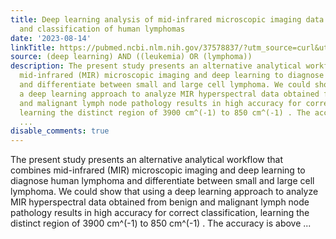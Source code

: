 ```yaml
---
title: Deep learning analysis of mid-infrared microscopic imaging data for the diagnosis
  and classification of human lymphomas
date: '2023-08-14'
linkTitle: https://pubmed.ncbi.nlm.nih.gov/37578837/?utm_source=curl&utm_medium=rss&utm_campaign=pubmed-2&utm_content=1byXLWG-5Hn0_qdLgZYpDfLA2UWGhGNgZGereuo1rJN2aoAQXP&fc=20220814223158&ff=20230814181107&v=2.17.9.post6+86293ac
source: (deep learning) AND ((leukemia) OR (lymphoma))
description: The present study presents an alternative analytical workflow that combines
  mid-infrared (MIR) microscopic imaging and deep learning to diagnose human lymphoma
  and differentiate between small and large cell lymphoma. We could show that using
  a deep learning approach to analyze MIR hyperspectral data obtained from benign
  and malignant lymph node pathology results in high accuracy for correct classification,
  learning the distinct region of 3900 cm^(-1) to 850 cm^(-1) . The accuracy is above
  ...
disable_comments: true
---
```

The present study presents an alternative analytical workflow that combines mid-infrared (MIR) microscopic imaging and deep learning to diagnose human lymphoma and differentiate between small and large cell lymphoma. We could show that using a deep learning approach to analyze MIR hyperspectral data obtained from benign and malignant lymph node pathology results in high accuracy for correct classification, learning the distinct region of 3900 cm^(-1) to 850 cm^(-1) . The accuracy is above ...